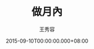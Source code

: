 ---
issue: 138
title: 做月內
author: 王秀容
date: 2015-09-10T00:00:00.000+08:00
topic: 懷想
difficulty: 1
wikidata: Q98095497
wikidata_link: https://www.wikidata.org/wiki/Q98095497
---